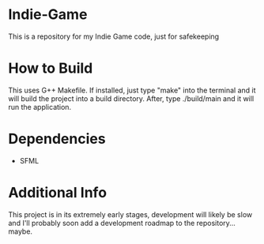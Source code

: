 # Indie-Game
This is a repository for my Indie Game code, just for safekeeping

# How to Build
This uses G++ Makefile. If installed, just type "make" into the terminal and it will build the project into a build directory.
After, type ./build/main and it will run the application.

# Dependencies
- SFML

# Additional Info
This project is in its extremely early stages, development will likely be slow and I'll probably soon add a development roadmap to the repository... maybe.
